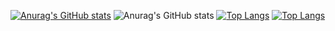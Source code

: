 [![Anurag's GitHub stats](https://github-readme-stats.vercel.app/api?username=jiangsuwx)](https://github.com/anuraghazra/github-readme-stats)
![Anurag's GitHub stats](https://github-readme-stats.vercel.app/api?username=jiangsuwx&show_icons=true&theme=radical)
[![Top Langs](https://github-readme-stats.vercel.app/api/top-langs/?username=jiangsuwx&layout=compact)](https://github.com/anuraghazra/github-readme-stats)
[![Top Langs](https://github-readme-stats.vercel.app/api/top-langs/?username=jiangsuwx)](https://github.com/anuraghazra/github-readme-stats)
